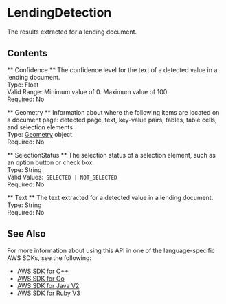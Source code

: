 # LendingDetection<a name="API_LendingDetection"></a>

The results extracted for a lending document\.

## Contents<a name="API_LendingDetection_Contents"></a>

 ** Confidence **   <a name="Textract-Type-LendingDetection-Confidence"></a>
The confidence level for the text of a detected value in a lending document\.  
Type: Float  
Valid Range: Minimum value of 0\. Maximum value of 100\.  
Required: No

 ** Geometry **   <a name="Textract-Type-LendingDetection-Geometry"></a>
Information about where the following items are located on a document page: detected page, text, key\-value pairs, tables, table cells, and selection elements\.  
Type: [Geometry](API_Geometry.md) object  
Required: No

 ** SelectionStatus **   <a name="Textract-Type-LendingDetection-SelectionStatus"></a>
The selection status of a selection element, such as an option button or check box\.  
Type: String  
Valid Values:` SELECTED | NOT_SELECTED`   
Required: No

 ** Text **   <a name="Textract-Type-LendingDetection-Text"></a>
The text extracted for a detected value in a lending document\.  
Type: String  
Required: No

## See Also<a name="API_LendingDetection_SeeAlso"></a>

For more information about using this API in one of the language\-specific AWS SDKs, see the following:
+  [AWS SDK for C\+\+](https://docs.aws.amazon.com/goto/SdkForCpp/textract-2018-06-27/LendingDetection) 
+  [AWS SDK for Go](https://docs.aws.amazon.com/goto/SdkForGoV1/textract-2018-06-27/LendingDetection) 
+  [AWS SDK for Java V2](https://docs.aws.amazon.com/goto/SdkForJavaV2/textract-2018-06-27/LendingDetection) 
+  [AWS SDK for Ruby V3](https://docs.aws.amazon.com/goto/SdkForRubyV3/textract-2018-06-27/LendingDetection) 